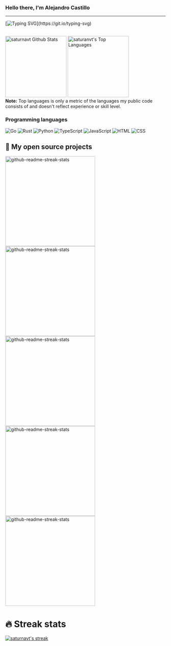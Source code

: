 ### Hello there, I'm Alejandro Castillo
---
[![Typing SVG](https://readme-typing-svg.demolab.com?font=Fira+Code&pause=500&width=435&lines=Go.;Rust.;TypeScript.;Python.;Cat.)](https://git.io/typing-svg)


<br/>
<a href="https://github.com/anuraghazra/github-readme-stats"><img alt="saturnavt Github Stats" src="https://denvercoder1-github-readme-stats.vercel.app/api/?username=saturnavt&show_icons=true&count_private=true&theme=react&hide_border=true&bg_color=1F222E&title_color=F85D7F&icon_color=F8D866" height="192px"/></a>
<a href="https://github.com/anuraghazra/github-readme-stats"><img alt="saturanvt's Top Languages" src="https://github-readme-stats.vercel.app/api/top-langs/?username=saturnavt&langs_count=8&layout=compact&theme=react&hide_border=true&bg_color=1F222E&title_color=F85D7F&icon_color=F8D866&hide=Jupyter%20Notebook" height="192px"/></a>
<br/>
<b>Note:</b> Top languages is only a metric of the languages my public code consists of and doesn't reflect experience or skill level.

### Programming languages
![Go](https://img.shields.io/badge/Go-00ADD8?style=flat-square&logo=go&logoColor=white)
![Rust](https://img.shields.io/badge/Rust-C69700?style=flat-square&logo=rust&logoColor=white)
![Python](https://img.shields.io/badge/Python-14354C?style=flat-square&logo=python&logoColor=white)
![TypeScript](https://img.shields.io/badge/-TypeScript-black?style=flat-square&logo=typescript)
![JavaScript](https://img.shields.io/badge/-JavaScript-black?style=flat-square&logo=javascript)
![HTML](https://img.shields.io/badge/HTML-239120?style=flat-square&logo=html5&logoColor=white)
![CSS](https://img.shields.io/badge/CSS-239120?&style=flat-square&logo=css3&logoColor=white)

## 📘 My open source projects

<p align="left">
  <a href="https://github.com/saturnavt/gojira"><img width="282" src="https://denvercoder1-github-readme-stats.vercel.app/api/pin/?username=saturnavt&repo=gojira&theme=react&bg_color=1F222E&title_color=F85D7F&icon_color=F8D866&hide_border=true&show_icons=false" alt="github-readme-streak-stats"></a>
   <a href="https://github.com/saturnavt/howlongtobeat"><img width="282" src="https://denvercoder1-github-readme-stats.vercel.app/api/pin/?username=saturnavt&repo=howlongtobeat&theme=react&bg_color=1F222E&title_color=F85D7F&icon_color=F8D866&hide_border=true&show_icons=false" alt="github-readme-streak-stats"></a>
      <a href="https://github.com/saturnavt/howlongtobeat-api"><img width="282" src="https://denvercoder1-github-readme-stats.vercel.app/api/pin/?username=saturnavt&repo=howlongtobeat-api&theme=react&bg_color=1F222E&title_color=F85D7F&icon_color=F8D866&hide_border=true&show_icons=false" alt="github-readme-streak-stats"></a>
  <a href="https://github.com/saturnavt/pynavt"><img width="282" src="https://denvercoder1-github-readme-stats.vercel.app/api/pin/?username=saturnavt&repo=pynavt&theme=react&bg_color=1F222E&title_color=F85D7F&icon_color=F8D866&hide_border=true&show_icons=false" alt="github-readme-streak-stats"></a>
<a href="https://github.com/saturnavt/random "><img width="282" src="https://denvercoder1-github-readme-stats.vercel.app/api/pin/?username=saturnavt&repo=random&theme=react&bg_color=1F222E&title_color=F85D7F&icon_color=F8D866&hide_border=true&show_icons=false" alt="github-readme-streak-stats"></a>
</p>

# 🔥 Streak stats

<p align="left">
  <a href="https://github.com/saturnavt/github-readme-streak-stats">
    <img title="🔥 Get streak stats for your profile at git.io/streak-stats" alt="saturnavt's streak" src="https://github-readme-streak-stats.herokuapp.com/?user=saturnavt&theme=monokai-metallian&hide_border=true"/>
  </a>
</p>
